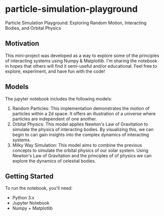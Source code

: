 # particle-simulation-playground
Particle Simulation Playground: Exploring Random Motion, Interacting Bodies, and Orbital Physics

## Motivation

This mini-project was developed as a way to explore some of the principles of interacting systems using Numpy & Matplotlib. I'm sharing the notebook in hopes that others will find it semi-useful and/or educational. Feel free to explore, experiment, and have fun with the code!

## Models

The jupyter notebook includes the following models:

1. Random Particles: This implementation demonstrates the motion of particles within a 2d space. It offers an illustration of a universe where particles are independent of one another.
2. Orbital Physics: This model applies Newton's Law of Gravitation to simulate the physics of interacting bodies. By visualizing this, we can begin to can gain insights into the complex dynamics of interacting systems.
3. Milky Way Simulation: This model aims to combine the previous concepts to simulate the orbital physics of our solar system. Using Newton's Law of Gravitation and the principles of of physics we can explore the dynamics of celestial bodies.

## Getting Started

To run the notebook, you'll need:

- Python 3.x
- Jupyter Notebook
- Numpy + Matplotlib
